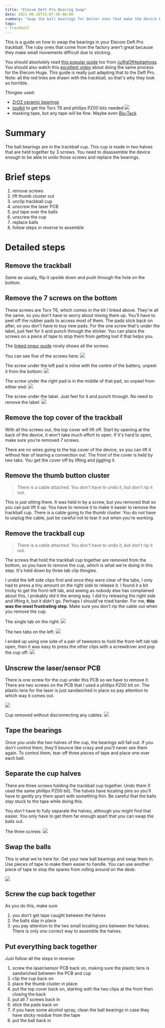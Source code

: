 ```yaml
---
title: "Elecom Deft Pro Bearing Swap"
date: 2021-06-26T15:07:50-06:00
summary: "Swap the ball bearings for better ones that make the device better for small movements"
tags:
- trackball
---
```


This is a guide on how to swap the bearings in your Elecom Deft Pro trackball.
The ruby ones that come from the factory aren't great because they make small
movements difficult due to sticking.

You should absolutely read [this popular guide](https://imgur.com/a/XzUOey1) too
from
[/u/KgOfHedgehogs](https://www.reddit.com/r/Trackballs/comments/8st8ud/i_made_first_elecom_deft_pro_disassembly_guide/).
You should also watch this [excellent
video](https://www.youtube.com/watch?v=Hgst7JaiAa4) about doing the same process
for the Elecom Huge. This guide is really just adapting that to the Deft Pro.
Note: all the red lines are drawn with the trackball, so that's why they look so
horrible.

Thingies used:
- [ZrO2 ceramic bearings](https://amzn.to/3hcL0fE)
- [toolkit](https://amzn.to/35VocvO) to get the Torx T6 and phillips PZ00 bits needed
    ![](./driver-bits.jpg)
- masking tape, but any tape will be fine. Maybe even [Blu-Tack](https://amzn.to/3wV6qVo)

# Summary
The ball bearings are in the trackball cup. This cup is made in two halves that
are held together by 3 screws. You need to disassemble the device enough to be
able to undo those screws and replace the bearings.

# Brief steps
1. remove screws
1. lift thumb cluster out
1. unclip trackball cup
1. unscrew the laser PCB
1. put tape over the balls
1. unscrew the cup
1. replace balls
1. follow steps in reverse to assemble

# Detailed steps

## Remove the trackball
Same as usualy, flip it upside down and push through the hole on the bottom.

## Remove the 7 screws on the bottom
These screws are Torx T6, which comes in the kit I linked above. They're all the
same, so you don't have to worry about mixing them up. You'll have to peel off
the rubber pads to access most of them. The pads stick back on after, so you
don't have to buy new pads. For the one screw that's under the label, just feel
for it and punch through the sticker. You can place the screws on a piece of
tape to stop them from getting lost if that helps you.

The [linked imgur guide](https://imgur.com/uLHXs4b) nicely shows all the screws.

You can see five of the screws here:
![](./screws-wide.jpg)

The screw under the left pad is inline with the centre of the battery, unpeel it
from the bottom:
![](./screw-l.jpg)

The screw under the right pad is in the middle of that pad, so unpeel from
either end:
![](./screw-r.jpg)

The screw under the label. Just feel for it and punch through. No need to remove
the label:
![](./screw-label.jpg)

## Remove the top cover of the trackball
With all the screws out, the top cover will lift off. Start by opening at the
back of the device, it won't take much effort to open. If it's hard to open,
make sure you're removed *7* screws.

There are no wires going to the top cover of the device, so you can lift it
without fear of tearing a connection out. The front of the cover is held by two
tabs. You get the cover off by lifting and jiggling it.

## Remove the thumb button cluster
> There is a cable attached. You don't have to undo it, but don't rip it out.

This is just sitting there. It was held in by a screw, but you removed that so
you can just lift it up. You have to remove it to make it easier to remove the
trackball cup. There *is* a cable going to the thumb cluster. You do *not* have
to unplug the cable, just be careful not to tear it out when you're working.

## Remove the trackball cup
> There is a cable attached. You don't have to undo it, but don't rip it out.

The screws that hold the trackball cup together are removed from the bottom, so
you have to remove the cup, which is what we're doing in this step. It's held
down by three tab clip thingies.

I undid the left side clips first and once they were clear of the tabs, I only
had to press a tiny amount on the right side to release it. I found it a bit
tricky to get the front-left tab, and seeing as nobody else has complained about
this, I probably did it the wrong way. I did try releasing the right side and
lifting it, but it didn't go. Perhaps I should've tried harder. For me, **this
was the most frustrating step**. Make sure you don't rip the cable out when you
remove the cup.

The single tab on the right:
![](./cup-tab-r.jpg)

The two tabs on the left:
![](./cup-tab-l.jpg)

I ended up using one side of a pair of tweezers to hold the front-left tab tab
open, then it was easy to press the other clips with a screwdriver and pop the
cup off:
![](./cup-tweezers.jpg)

## Unscrew the laser/sensor PCB
There is one screw for the cup under this PCB so we have to remove it. There are
two screws on the PCB that I used a phillips PZ00 bit on. The plastic lens for
the laser is just sandwiched in place so pay attention to which way it comes
out.

![](./laser-pcb.jpg)

Cup removed without disconnecting any cables:
![](./cables-connected.jpg)

## Tape the bearings
Once you undo the two halves of the cup, the bearings will fall out. If you
don't control them, they'll bounce like crazy and you'll never see them again.
To control them, tear off three pieces of tape and place one over each ball.

## Separate the cup halves
There are three screws holding the trackball cup together. Undo them (I used the
same phillips PZ00 bit). The halves have locating pins so you'll have to gently
pry them apart with something thin. Be careful that the balls stay stuck to the
tape while doing this.

You *don't* have to fully separate the halves, although you might find that
easier. You only have to get them far enough apart that you can swap the balls
out.

The three screws:
![](./cup-screws.jpg)

## Swap the balls
This is what we're here for. Get your new ball bearings and swap them in. Use
pieces of tape to make them easier to handle. You can use another piece of tape
to stop the spares from rolling around on the desk:

![](./tape-balls.jpg)

## Screw the cup back together
As you do this, make sure
1. you don't get tape caught between the halves
1. the balls stay in place
1. you pay attention to the two small locating pins between the halves. There is
   only *one* correct way to assemble the halves.

## Put everything back together
Just follow all the steps in reverse:
1. screw the laser/sensor PCB back on, making sure the plastic lens is
   sandwiched between the PCB and cup
1. clip the cup back on
1. place the thumb cluster in place
1. put the top cover back on, starting with the two clips at the front then
   closing the back
1. put all 7 screws back in
1. stick the pads back on
1. if you have some alcohol spray, clean the ball bearings in case they have
   sticky residue from the tape
1. put the ball back in

